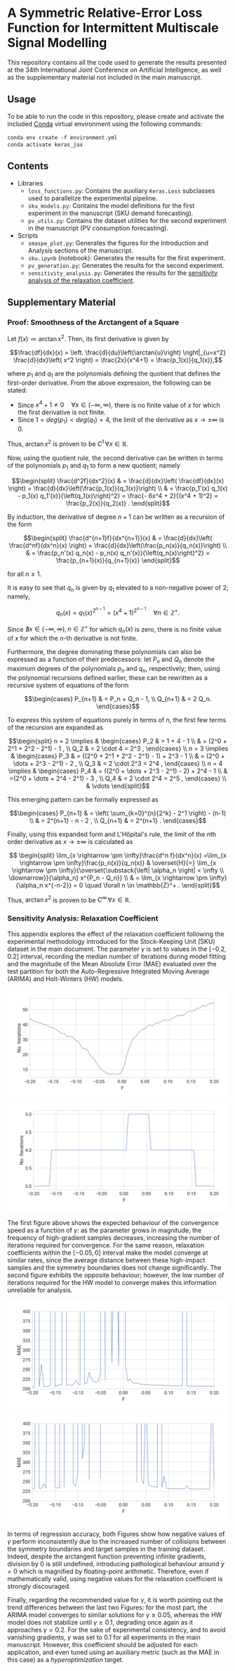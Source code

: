 # A Symmetric Relative-Error Loss Function for Intermittent Multiscale Signal Modelling

This repository contains all the code used to generate the results presented at the 34th International Joint Conference on Artificial Intelligence, as well as the supplementary material not included in the main manuscript.

## Usage

To be able to run the code in this repository, please create and activate the included [Conda](https://anaconda.org/) virtual environment using the following commands:

```shell
conda env create -f environment.yml
conda activate keras_jax
```

## Contents

- Libraries
  - `loss_functions.py`: Contains the auxiliary `Keras.Loss` subclasses used to parallelize the experimental pipeline.
  - `sku_models.py`: Contains the model definitions for the first experiment in the manuscript (SKU demand forecasting).
  - `pv_utils.py`: Contains the dataset utilities for the second experiment in the manuscript (PV consumption forecasting).
- Scripts
  - `smaspe_plot.py`: Generates the figures for the Introduction and Analysis sections of the manuscript.
  - `sku.ipynb` (notebook): Generates the results for the first experiment.
  - `pv_generation.py`: Generates the results for the second experiment.
  - `sensitivity_analysis.py`: Generates the results for the [sensitivity analysis of the relaxation coefficient](#sensitivity-analysis-relaxation-coefficient).

## Supplementary Material

### Proof: Smoothness of the Arctangent of a Square

Let $f(x) \coloneqq \arctan{x^2}$. Then, its first derivative is given by
```math
\frac{df}{dx}(x) = \left. \frac{d}{du}\left(\arctan{u}\right) \right|_{u=x^2} \frac{d}{dx}\left( x^2 \right)  = \frac{2x}{x^4+1} = \frac{p_1(x)}{q_1(x)},
```
where $p_1$ and $q_1$ are the polynomials defining the quotient that defines the first-order derivative. From the above expression, the following can be stated:

- Since $x^4+1 \neq 0 \quad \forall x \in  (-\infty, \infty)$, there is no finite value of $x$ for which the first derivative is not finite.
- Since $1 = deg(p_1) < deg(q_1) = 4$, the limit of the derivative as $x \rightarrow \pm \infty$ is 0.

Thus, $\arctan{x^2}$ is proven to be $C^1 \, \forall x \in \mathbb{R}$.

Now, using the quotient rule, the second derivative can be written in terms of the polynomials $p_1$ and $q_1$ to form a new quotient; namely
```math
\begin{split}
    \frac{d^2f}{dx^2}(x)
        & = \frac{d}{dx}\left( \frac{df}{dx}(x) \right)
    = \frac{d}{dx}\left(\frac{p_1(x)}{q_1(x)}\right)
    \\
        & = \frac{p_1'(x) q_1(x) - p_1(x) q_1'(x)}{\left(q_1(x)\right)^2}  = \frac{- 6x^4 + 2}{(x^4 + 1)^2}
    = \frac{p_2(x)}{q_2(x)} .
\end{split}
```

By induction, the derivative of degree $n+1$ can be written as a recursion of the form
```math
\begin{split}
    \frac{d^{n+1}f}{dx^{n+1}}(x)
        & = \frac{d}{dx}\left( \frac{d^nf}{dx^n}(x) \right)
    = \frac{d}{dx}\left(\frac{p_n(x)}{q_n(x)}\right)
    \\
        & = \frac{p_n'(x) q_n(x) - p_n(x) q_n'(x)}{\left(q_n(x)\right)^2}
    = \frac{p_{n+1}(x)}{q_{n+1}(x)}
\end{split}
```
for all $n \ge 1$.

It is easy to see that $q_n$ is given by $q_1$ elevated to a non-negative power of 2; namely,
```math
q_n(x) = q_1(x)^{2^{n-1}} = (x^4+1)^{2^{n-1}} \quad \forall n \in \mathbb{Z}^+ .
```

Since $\nexists x \in (-\infty, \infty), n \in \mathbb{Z}^+$ for which $q_n(x)$ is zero, there is no finite value of $x$ for which the $n$-th derivative is not finite.

Furthermore, the degree dominating these polynomials can also be expressed as a function of their predecessors: let $P_n$ and $Q_n$ denote the maximum degrees of the polynomials $p_n$ and $q_n$, respectively; then, using the polynomial recursions defined earlier, these can be rewritten as a recursive system of equations of the form
```math
\begin{cases}
    P_{n+1} & = P_n + Q_n - 1,
    \\
    Q_{n+1} & = 2 Q_n.
\end{cases}
```

To express this system of equations purely in terms of $n$, the first few terms of the recursion are expanded as
```math
\begin{split}
    n = 2 \implies & \begin{cases}
                         P_2 & = 1 + 4 - 1                     \\
                             & = (2^0 + 2^1 + 2^2 - 2^1) - 1 , \\
                         Q_2 & = 2 \cdot 4 = 2^3 ,
                     \end{cases}             \\
    n = 3 \implies & \begin{cases}
                         P_3 & = ((2^0 + 2^1 + 2^2 - 2^1) - 1) + 2^3 - 1 \\
                             & = (2^0 + \dots + 2^3 - 2^1) - 2 ,         \\
                         Q_3 & = 2 \cdot 2^3 = 2^4 ,
                     \end{cases}   \\
    n = 4 \implies & \begin{cases}
                         P_4 & = ((2^0 + \dots + 2^3 - 2^1) - 2) + 2^4 - 1 \\
                             & =(2^0 + \dots + 2^4 - 2^1) - 3 ,            \\
                         Q_4 & = 2 \cdot 2^4 = 2^5 ,
                     \end{cases} \\
                   & \vdots
\end{split}
```

This emerging pattern can be formally expressed as
```math
\begin{cases}
    P_{n+1} & = \left( \sum_{k=0}^{n}{2^k} - 2^1 \right) - (n-1)
    \\
            & = 2^{n+1} - n - 2 ,
    \\
    Q_{n+1} & = 2^{n+1} .
\end{cases}
```

Finally, using this expanded form and L'Hôpital's rule, the limit of the $n$th order derivative as $x \rightarrow \pm \infty$ is calculated as
```math
  \begin{split}
      \lim_{x \rightarrow \pm \infty}\frac{d^n f}{dx^n}(x)
      =\lim_{x \rightarrow \pm \infty}\frac{p_n(x)}{q_n(x)}
       & \overset{H}{=} \lim_{x \rightarrow \pm \infty}{\overset{\substack{\left| \alpha_n \right| < \infty \\ \downarrow}}{\alpha_n} x^{P_n - Q_n}}
      \\
       & = \lim_{x \rightarrow \pm \infty}{\alpha_n x^{-n-2}} = 0 \quad \forall n \in \mathbb{Z}^+ .
  \end{split}
```

Thus, $\arctan{x^2}$ is proven to be $C^\infty \, \forall x \in \mathbb{R}$.

### Sensitivity Analysis: Relaxation Coefficient

This appendix explores the effect of the relaxation coefficient following the experimental methodology introduced for the Stock-Keeping Unit (SKU) dataset in the main document. The parameter $\gamma$ is set to values in the $[-0.2,0.2]$ interval, recording the median number of iterations during model fitting and the magnitude of the Mean Absolute Error (MAE) evaluated over the test partition for both the Auto-Regressive Integrated Moving Average (ARIMA) and Holt-Winters (HW) models.

![ARIMA models' median number of iterations required for convergence.](./plots/sensitivity_iters_arima.svg)
![HW models' median number of iterations required for convergence.](./plots/sensitivity_iters_hw.svg)

The first figure above shows the expected behaviour of the convergence speed as a function of $\gamma$: as the parameter grows in magnitude, the frequency of high-gradient samples decreases, increasing the number of iterations required for convergence. For the same reason, relaxation coefficients within the $[-0.05,0]$ interval make the model converge at similar rates, since the average distance between these high-impact samples and the symmetry boundaries does not change significantly. The second figure exhibits the opposite behaviour; however, the low number of iterations required for the HW model to converge makes this information unreliable for analysis.

![ARIMA model's MAE evaluated over the test partition.](./plots/sensitivity_mae_arima.svg)
![HW model's MAE evaluated over the test partition.](./plots/sensitivity_mae_hw.svg)

In terms of regression accuracy, both Figures show how negative values of $\gamma$ perform inconsistently due to the increased number of collisions between the symmetry boundaries and target samples in the training dataset. Indeed, despite the arctangent function preventing infinite gradients, division by 0 is still undefined, introducing pathological behaviour around $y=0$ which is magnified by floating-point arithmetic. Therefore, even if mathematically valid, using negative values for the relaxation coefficient is strongly discouraged.

Finally, regarding the recommended value for $\gamma$, it is worth pointing out the trend differences between the last two Figures: for the most part, the ARIMA model converges to similar solutions for $\gamma \ge 0.05$, whereas the HW model does not stabilize until $\gamma \ge 0.1$, degrading once again as it approaches $\gamma = 0.2$. For the sake of experimental consistency, and to avoid vanishing gradients, $\gamma$ was set to $0.1$ for all experiments in the main manuscript. However, this coefficient should be adjusted for each application, and even tuned using an auxiliary metric (such as the MAE in this case) as a *hyperoptimization* target.
